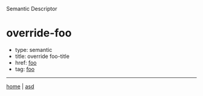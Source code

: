 Semantic Descriptor
# override-foo
 * type: semantic
 * title: override foo-title
 * href: [foo](semantic.foo.md)
 * tag: [foo](tag.foo.md)

---

[home](../index.md) | [asd](../profile.svg)